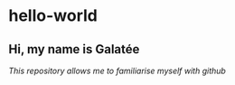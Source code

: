 # hello-world
## Hi, my name is Galatée
*This repository allows me to familiarise myself with github*
